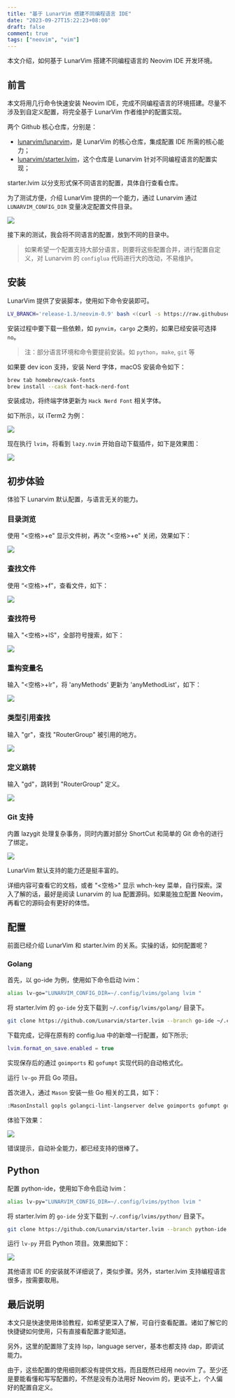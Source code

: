 ```yaml
---
title: "基于 LunarVim 搭建不同编程语言 IDE"
date: "2023-09-27T15:22:23+08:00"
draft: false
comment: true
tags: ["neovim", "vim"]
---
```


本文介绍，如何基于 LunarVim 搭建不同编程语言的 Neovim IDE 开发环境。

## 前言

本文将用几行命令快速安装 Neovim IDE，完成不同编程语言的环境搭建。尽量不涉及到自定义配置，将完全基于 LunarVim 作者维护的配置实现。

两个 Github 核心仓库，分别是：

- [lunarvim/lunarvim](https://github.com/lunarvim/lunarvim)，是 LunarVim 的核心仓库，集成配置 IDE 所需的核心能力；
- [lunarvim/starter.lvim](https://github.com/lunarvim/starter.lvim)，这个仓库是 Lunarvim 针对不同编程语言的配置实现；

starter.lvim 以分支形式保不同语言的配置，具体自行查看仓库。

为了测试方便，介绍 LunarVim 提供的一个能力，通过 Lunarvim 通过 `LUNARVIM_CONFIG_DIR` 变量决定配置文件目录。

![](https://cdn.jsdelivr.net/gh/poloxue/images@main/2023-09-27-start-an-ide-using-lunarvim-03.png)

接下来的测试，我会将不同语言的配置，放到不同的目录中。

> 如果希望一个配置支持大部分语言，则要将这些配置合并，进行配置自定义，对 Lunarvim 的 `configlua` 代码进行大的改动，不易维护。

## 安装

LunarVim 提供了安装脚本，使用如下命令安装即可。

```bash
LV_BRANCH='release-1.3/neovim-0.9' bash <(curl -s https://raw.githubusercontent.com/LunarVim/LunarVim/release-1.3/neovim-0.9/utils/installer/install.sh)
```

安装过程中要下载一些依赖，如 `pynvim`，`cargo` 之类的，如果已经安装可选择 `no`。

> 注：部分语言环境和命令要提前安装。如 `python`，`make`, `git` 等

如果要 dev icon 支持，安装 Nerd 字体，macOS 安装命令如下：

```bash
brew tab homebrew/cask-fonts
brew install --cask font-hack-nerd-font
```

安装成功，将终端字体更新为 `Hack Nerd Font` 相关字体。

如下所示，以 iTerm2 为例：

![](https://cdn.jsdelivr.net/gh/poloxue/images@main/2023-09-27-start-an-ide-using-lunarvim-02.png)

现在执行 `lvim`，将看到 `lazy.nvim` 开始自动下载插件，如下是效果图：

![](https://cdn.jsdelivr.net/gh/poloxue/images@main/2023-09-27-start-an-ide-using-lunarvim-01.png)

## 初步体验

体验下 Lunarvim  默认配置，与语言无关的能力。

### 目录浏览

使用 "<空格>+e" 显示文件树，再次 "<空格>+e" 关闭，效果如下：

![](https://cdn.jsdelivr.net/gh/poloxue/images@main/2023-09-27-start-an-ide-using-lunarvim-07.gif)

### 查找文件

使用 “<空格>+f”，查看文件，如下：

![](https://cdn.jsdelivr.net/gh/poloxue/images@main/2023-09-27-start-an-ide-using-lunarvim-06.gif)

### 查找符号

输入 "<空格>+lS"，全部符号搜索，如下：

![](https://cdn.jsdelivr.net/gh/poloxue/images@main/2023-09-27-start-an-ide-using-lunarvim-08.gif)

### 重构变量名

输入 "<空格>+lr"，将 'anyMethods' 更新为 'anyMethodList'，如下：

![](https://cdn.jsdelivr.net/gh/poloxue/images@main/2023-09-27-start-an-ide-using-lunarvim-09.gif)

### 类型引用查找

输入 "gr"，查找 "RouterGroup" 被引用的地方。

![](https://cdn.jsdelivr.net/gh/poloxue/images@main/2023-09-27-start-an-ide-using-lunarvim-10.gif)

### 定义跳转

输入 "gd"，跳转到 "RouterGroup" 定义。

![](https://cdn.jsdelivr.net/gh/poloxue/images@main/2023-09-27-start-an-ide-using-lunarvim-11.gif)

### Git 支持

内置 lazygit 处理复杂事务，同时内置对部分 ShortCut 和简单的 Git 命令的进行了绑定。

![](https://cdn.jsdelivr.net/gh/poloxue/images@main/2023-09-27-start-an-ide-using-lunarvim-12.gif)


LunarVim 默认支持的能力还是挺丰富的。

详细内容可查看它的文档，或者 "<空格>" 显示 whch-key 菜单，自行探索。深入了解的话，最好是阅读 Lunarvim 的 lua 配置源码。如果能独立配置 Neovim，再看它的源码会有更好的体悟。

## 配置

前面已经介绍 LunarVim 和 starter.lvim 的关系。实操的话，如何配置呢？

### Golang

首先，以 go-ide 为例，使用如下命令启动 lvim：

```bash
alias lv-go="LUNARVIM_CONFIG_DIR=~/.config/lvims/golang lvim "
```

将 starter.lvim 的 `go-ide` 分支下载到 `~/.config/lvims/golang/` 目录下。

```bash
git clone https://github.com/Lunarvim/starter.lvim --branch go-ide ~/.config/lvims/golang
```

下载完成，记得在原有的 config.lua 中的新增一行配置，如下所示;

```lua
lvim.format_on_save.enabled = true
```

实现保存后的通过 `goimports` 和 `gofumpt` 实现代码的自动格式化。

运行 `lv-go` 开启 Go 项目。

首次进入，通过 `Mason` 安装一些 Go 相关的工具，如下：

```bash
:MasonInstall gopls golangci-lint-langserver delve goimports gofumpt gomodifytags gotests impl
```

体验下效果：

![](https://cdn.jsdelivr.net/gh/poloxue/images@main/2023-09-27-start-an-ide-using-lunarvim-04.gif)

错误提示，自动补全能力，都已经支持的很棒了。

## Python


配置 python-ide，使用如下命令启动 lvim：

```bash
alias lv-py="LUNARVIM_CONFIG_DIR=~/.config/lvims/python lvim "
```

将 starter.lvim 的 `go-ide` 分支下载到 `~/.config/lvims/python/` 目录下。

```bash
git clone https://github.com/Lunarvim/starter.lvim --branch python-ide ~/.config/lvims/python
```

运行 `lv-py` 开启 Python 项目。效果图如下：

![](https://cdn.jsdelivr.net/gh/poloxue/images@main/2023-09-27-start-an-ide-using-lunarvim-05.gif)

其他语言 IDE 的安装就不详细说了，类似步骤。另外，starter.lvim 支持编程语言很多，按需要取用。

 ## 最后说明

本文只是快速使用体验教程，如希望更深入了解，可自行查看配置。诸如了解它的快捷键如何使用，只有直接看配置才能知道。

另外，这里的配置除了支持 lsp，language server，基本也都支持 dap，即调试能力。

由于，这些配置的使用细则都没有提供文档，而且既然已经用 neovim 了。至少还是要能看懂和写写配置的，不然是没有办法用好 Neovim 的，更谈不上，个人偏好的配置自定义。


